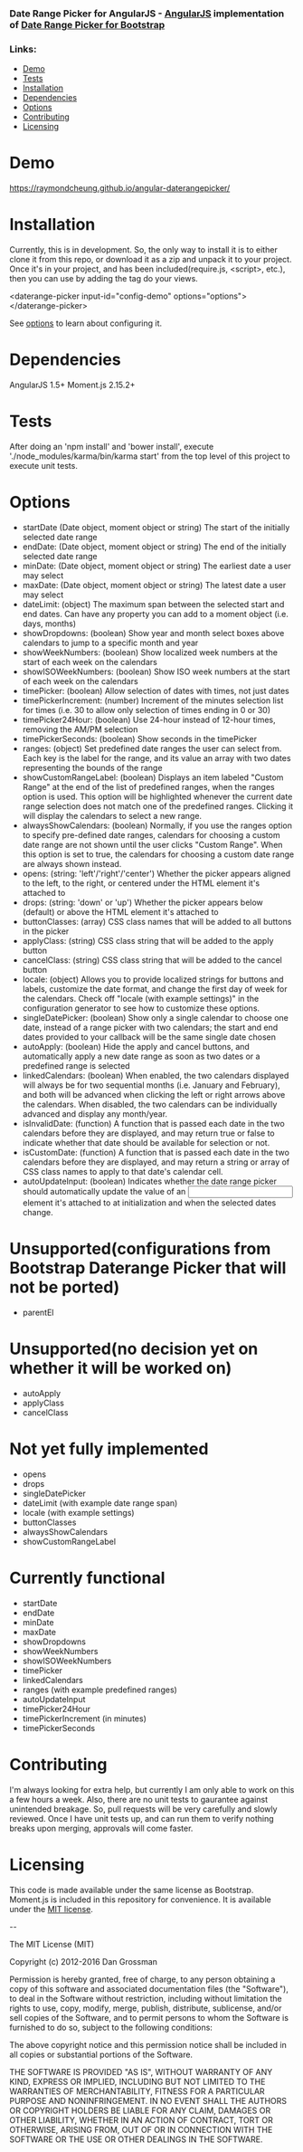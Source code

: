 ### Date Range Picker for AngularJS - [AngularJS](https://github.com/angular/angular.js/) implementation of [Date Range Picker for Bootstrap](https://github.com/dangrossman/bootstrap-daterangepicker)

### Links:
- [Demo](#demo)
- [Tests](#tests)
- [Installation](#installation)
- [Dependencies](#dependencies)
- [Options](#options)
- [Contributing](#contributing)
- [Licensing](#licensing)

# Demo
https://raymondcheung.github.io/angular-daterangepicker/

# Installation
Currently, this is in development.  So, the only way to install it is to either clone it from this repo, or download it as a zip and unpack it to your project.  Once it's in your project, and has been included(require.js, \<script>, etc.), then you can use by adding the tag do your views.

\<daterange-picker input-id="config-demo" options="options">\</daterange-picker>

See [options](#options) to learn about configuring it.

# Dependencies
AngularJS 1.5+
Moment.js 2.15.2+

# Tests
After doing an 'npm install' and 'bower install', execute './node_modules/karma/bin/karma start' from the top level of this project to execute unit tests.

# Options
- startDate (Date object, moment object or string) The start of the initially selected date range
- endDate: (Date object, moment object or string) The end of the initially selected date range
- minDate: (Date object, moment object or string) The earliest date a user may select
- maxDate: (Date object, moment object or string) The latest date a user may select
- dateLimit: (object) The maximum span between the selected start and end dates. Can have any property you can add to a moment object (i.e. days, months)
- showDropdowns: (boolean) Show year and month select boxes above calendars to jump to a specific month and year
- showWeekNumbers: (boolean) Show localized week numbers at the start of each week on the calendars
- showISOWeekNumbers: (boolean) Show ISO week numbers at the start of each week on the calendars
- timePicker: (boolean) Allow selection of dates with times, not just dates
- timePickerIncrement: (number) Increment of the minutes selection list for times (i.e. 30 to allow only selection of times ending in 0 or 30)
- timePicker24Hour: (boolean) Use 24-hour instead of 12-hour times, removing the AM/PM selection
- timePickerSeconds: (boolean) Show seconds in the timePicker
- ranges: (object) Set predefined date ranges the user can select from. Each key is the label for the range, and its value an array with two dates representing the bounds of the range
- showCustomRangeLabel: (boolean) Displays an item labeled "Custom Range" at the end of the list of predefined ranges, when the ranges option is used. This option will be highlighted whenever the current date range selection does not match one of the predefined ranges. Clicking it will display the calendars to select a new range.
- alwaysShowCalendars: (boolean) Normally, if you use the ranges option to specify pre-defined date ranges, calendars for choosing a custom date range are not shown until the user clicks "Custom Range". When this option is set to true, the calendars for choosing a custom date range are always shown instead.
- opens: (string: 'left'/'right'/'center') Whether the picker appears aligned to the left, to the right, or centered under the HTML element it's attached to
- drops: (string: 'down' or 'up') Whether the picker appears below (default) or above the HTML element it's attached to
- buttonClasses: (array) CSS class names that will be added to all buttons in the picker
- applyClass: (string) CSS class string that will be added to the apply button
- cancelClass: (string) CSS class string that will be added to the cancel button
- locale: (object) Allows you to provide localized strings for buttons and labels, customize the date format, and change the first day of week for the calendars. Check off "locale (with example settings)" in the configuration generator to see how to customize these options.
- singleDatePicker: (boolean) Show only a single calendar to choose one date, instead of a range picker with two calendars; the start and end dates provided to your callback will be the same single date chosen
- autoApply: (boolean) Hide the apply and cancel buttons, and automatically apply a new date range as soon as two dates or a predefined range is selected
- linkedCalendars: (boolean) When enabled, the two calendars displayed will always be for two sequential months (i.e. January and February), and both will be advanced when clicking the left or right arrows above the calendars. When disabled, the two calendars can be individually advanced and display any month/year.
- isInvalidDate: (function) A function that is passed each date in the two calendars before they are displayed, and may return true or false to indicate whether that date should be available for selection or not.
- isCustomDate: (function) A function that is passed each date in the two calendars before they are displayed, and may return a string or array of CSS class names to apply to that date's calendar cell.
- autoUpdateInput: (boolean) Indicates whether the date range picker should automatically update the value of an <input> element it's attached to at initialization and when the selected dates change.

# Unsupported(configurations from Bootstrap Daterange Picker that will not be ported)
- parentEl

# Unsupported(no decision yet on whether it will be worked on)
- autoApply
- applyClass
- cancelClass

# Not yet fully implemented
- opens
- drops
- singleDatePicker
- dateLimit (with example date range span)
- locale (with example settings)
- buttonClasses
- alwaysShowCalendars
- showCustomRangeLabel

# Currently functional
- startDate
- endDate
- minDate
- maxDate
- showDropdowns
- showWeekNumbers
- showISOWeekNumbers
- timePicker
- linkedCalendars
- ranges (with example predefined ranges)
- autoUpdateInput
- timePicker24Hour
- timePickerIncrement (in minutes)
- timePickerSeconds

# Contributing
I'm always looking for extra help, but currently I am only able to work on this a few hours a week.  Also, there are no unit tests to gaurantee against unintended breakage.  So, pull requests will be very carefully and slowly reviewed.  Once I have unit tests up, and can run them to verify nothing breaks upon merging, approvals will come faster.

# Licensing

This code is made available under the same license as Bootstrap. Moment.js is included in this repository
for convenience. It is available under the [MIT license](http://www.opensource.org/licenses/mit-license.php).

--

The MIT License (MIT)

Copyright (c) 2012-2016 Dan Grossman

Permission is hereby granted, free of charge, to any person obtaining a copy
of this software and associated documentation files (the "Software"), to deal
in the Software without restriction, including without limitation the rights
to use, copy, modify, merge, publish, distribute, sublicense, and/or sell
copies of the Software, and to permit persons to whom the Software is
furnished to do so, subject to the following conditions:

The above copyright notice and this permission notice shall be included in
all copies or substantial portions of the Software.

THE SOFTWARE IS PROVIDED "AS IS", WITHOUT WARRANTY OF ANY KIND, EXPRESS OR
IMPLIED, INCLUDING BUT NOT LIMITED TO THE WARRANTIES OF MERCHANTABILITY,
FITNESS FOR A PARTICULAR PURPOSE AND NONINFRINGEMENT. IN NO EVENT SHALL THE
AUTHORS OR COPYRIGHT HOLDERS BE LIABLE FOR ANY CLAIM, DAMAGES OR OTHER
LIABILITY, WHETHER IN AN ACTION OF CONTRACT, TORT OR OTHERWISE, ARISING FROM,
OUT OF OR IN CONNECTION WITH THE SOFTWARE OR THE USE OR OTHER DEALINGS IN
THE SOFTWARE.
